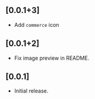 ## [0.0.1+3]

* Add `commerce` icon

## [0.0.1+2]

* Fix image preview in README.

## [0.0.1]

* Initial release.
